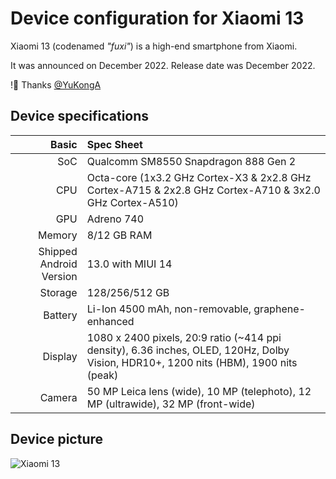 # Device configuration for Xiaomi 13

Xiaomi 13 (codenamed _"fuxi"_) is a high-end smartphone from Xiaomi.

It was announced on December 2022. Release date was December 2022.

!:sparkling_heart: Thanks [@YuKongA](https://github.com/YuKongA/)

## Device specifications

Basic   | Spec Sheet
-------:|:-------------------------
SoC     | Qualcomm SM8550 Snapdragon 888 Gen 2
CPU     | Octa-core (1x3.2 GHz Cortex-X3 & 2x2.8 GHz Cortex-A715 & 2x2.8 GHz Cortex-A710 & 3x2.0 GHz Cortex-A510)
GPU     | Adreno 740
Memory  | 8/12 GB RAM
Shipped Android Version | 13.0 with MIUI 14
Storage | 128/256/512 GB
Battery | Li-Ion 4500 mAh, non-removable, graphene-enhanced
Display | 1080 x 2400 pixels, 20:9 ratio (~414 ppi density), 6.36 inches, OLED, 120Hz, Dolby Vision, HDR10+, 1200 nits (HBM), 1900 nits (peak)
Camera  | 50 MP Leica lens (wide), 10 MP (telephoto), 12 MP (ultrawide), 32 MP (front-wide)

## Device picture

![Xiaomi 13](https://fdn2.gsmarena.com/vv/pics/xiaomi/xiaomi-13-colors-1.jpg "Xiaomi 13")
